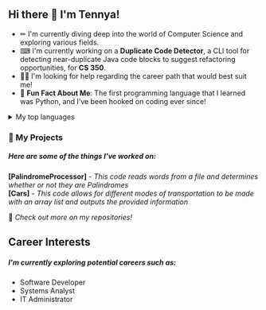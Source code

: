 ## Hi there 👋 I'm Tennya!

- ✏ I'm currently diving deep into the world of Computer Science and exploring various fields.
- ⌨ I'm currently working on a **Duplicate Code Detector**, a CLI tool for detecting near-duplicate Java code blocks to suggest refactoring opportunities, for **CS 350**.
- 👩‍🎓 I'm looking for help regarding the career path that would best suit me!
- 🐍 **Fun Fact About Me**: The first programming language that I learned was Python, and I’ve been hooked on coding ever since!

<details>
<summary>My top languages</summary>

| Rank | Languages |
|-----:|-----------|
|     1| ![Java](https://img.shields.io/badge/Java-ED8B00?style=for-the-badge&logo=java&logoColor=white)|
|     2| ![C++](https://img.shields.io/badge/C++-00599C?style=for-the-badge&logo=c%2B%2B&logoColor=white)|
|     3| ![Python](https://img.shields.io/badge/Python-3776AB?style=for-the-badge&logo=python&logoColor=white)|

</details>

### 📂 My Projects 
##### Here are some of the things I've worked on:
**[PalindromeProcessor]** - *This code reads words from a file and determines whether or not they are Palindromes* <br />
**[Cars]** - *This code allows for different modes of transportation to be made with an array list and outputs the provided information*

 📌 *Check out more on my repositories!* 

 ## Career Interests
 ##### I'm currently exploring potential careers such as:
 - Software Developer
 - Systems Analyst
 - IT Administrator
<!--
**tboone015/tboone015** is a ✨ _special_ ✨ repository because its `README.md` (this file) appears on your GitHub profile.

Here are some ideas to get you started:

- 🔭 I’m currently working on ...
- 🌱 I’m currently learning ...
- 👯 I’m looking to collaborate on ...
- 🤔 I’m looking for help with ...
- 💬 Ask me about ...
- 📫 How to reach me: ...
- 😄 Pronouns: ...
- ⚡ Fun fact: ...
-->
